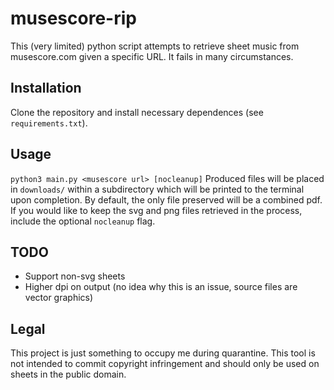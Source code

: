 # musescore-rip
This (very limited) python script attempts to retrieve sheet music from musescore.com given a specific URL. It fails in many circumstances.
## Installation
Clone the repository and install necessary dependences (see `requirements.txt`).
## Usage
`python3 main.py <musescore url> [nocleanup]`
Produced files will be placed in `downloads/` within a subdirectory which will be printed to the terminal upon completion. By default, the only file preserved will be a combined pdf. If you would like to keep the svg and png files retrieved in the process, include the optional `nocleanup` flag.
## TODO
- Support non-svg sheets
- Higher dpi on output (no idea why this is an issue, source files are vector graphics)
## Legal
This project is just something to occupy me during quarantine. This tool is not intended to commit copyright infringement and should only be used on sheets in the public domain.
